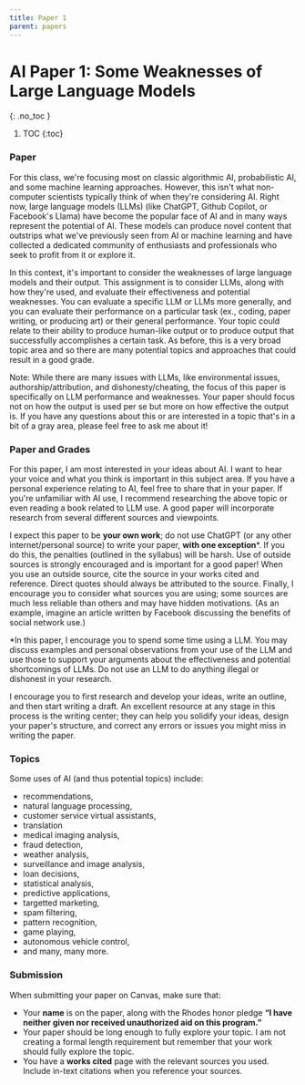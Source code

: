 ```yaml
---
title: Paper 1
parent: papers
---
```


<script src="https://cdn.mathjax.org/mathjax/latest/MathJax.js?config=TeX-AMS-MML_HTMLorMML" type="text/javascript"></script>


# AI Paper 1: Some Weaknesses of Large Language Models
{: .no_toc }

1. TOC
{:toc}

### Paper

For this class, we're focusing most on classic algorithmic AI, probabilistic AI, and some machine learning approaches.  However, this isn't what non-computer scientists typically think of when they're considering AI.  Right now, large language models (LLMs) (like ChatGPT, Github Copilot, or Facebook's Llama) have become the popular face of AI and in many ways represent the potential of AI.  These models can produce novel content that outstrips what we've previously seen from AI or machine learning and have collected a dedicated community of enthusiasts and professionals who seek to profit from it or explore it.

In this context, it's important to consider the weaknesses of large language models and their output.  This assignment is to consider LLMs, along with how they're used, and evaluate their effectiveness and potential weaknesses.  You can evaluate a specific LLM or LLMs more generally, and you can evaluate their performance on a particular task (ex., coding, paper writing, or producing art) or their general performance.  Your topic could relate to their ability to produce human-like output or to produce output that successfully accomplishes a certain task.  As before, this is a very broad topic area and so there are many potential topics and approaches that could result in a good grade.

Note: While there are many issues with LLMs, like environmental issues, authorship/attribution, and dishonesty/cheating, the focus of this paper is specifically on LLM performance and weaknesses.  Your paper should focus not on how the output is used per se but more on how effective the output is.  If you have any questions about this or are interested in a topic that's in a bit of a gray area, please feel free to ask me about it!

### Paper and Grades

For this paper, I am most interested in your ideas about AI.  I want to hear your voice and what you think is important in this subject area.  If you have a personal experience relating to AI, feel free to share that in your paper.  If you're unfamiliar with AI use, I recommend researching the above topic or even reading a book related to LLM use.  A good paper will incorporate research from several different sources and viewpoints.

I expect this paper to be **your own work**; do not use ChatGPT (or any other internet/personal source) to write your paper, **with one exception**\*.  If you do this, the penalties (outlined in the syllabus) will be harsh.  Use of outside sources is strongly encouraged and is important for a good paper!  When you use an outside source, cite the source in your works cited and reference.  Direct quotes should always be attributed to the source.  Finally, I encourage you to consider what sources you are using; some sources are much less reliable than others and may have hidden motivations. (As an example, imagine an article written by Facebook discussing the benefits of social network use.)

\*In this paper, I encourage you to spend some time using a LLM.  You may discuss examples and personal observations from your use of the LLM and use those to support your arguments about the effectiveness and potential shortcomings of LLMs.  Do not use an LLM to do anything illegal or dishonest in your research.

I encourage you to first research and develop your ideas, write an outline, and then start writing a draft.  An excellent resource at any stage in this process is the writing center; they can help you solidify your ideas, design your paper's structure, and correct any errors or issues you might miss in writing the paper.

### Topics

Some uses of AI (and thus potential topics) include:

- recommendations, 
- natural language processing, 
- customer service virtual assistants, 
- translation
- medical imaging analysis, 
- fraud detection, 
- weather analysis, 
- surveillance and image analysis, 
- loan decisions,
- statistical analysis,
- predictive applications,
- targetted marketing,
- spam filtering,
- pattern recognition,
- game playing,
- autonomous vehicle control,
- and many, many more.

### Submission

When submitting your paper on Canvas, make sure that:

- Your **name** is on the paper, along with the Rhodes honor pledge **“I have neither given nor received unauthorized aid on this program.”**
- Your paper should be long enough to fully explore your topic.  I am not creating a formal length requirement but remember that your work should fully explore the topic.
- You have a **works cited** page with the relevant sources you used.  Include in-text citations when you reference your sources.